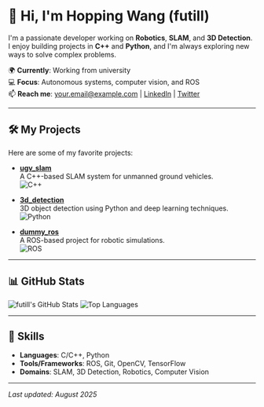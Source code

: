 # 👋 Hi, I'm Hopping Wang (futill)

I'm a passionate developer working on **Robotics**, **SLAM**, and **3D Detection**. I enjoy building projects in **C++** and **Python**, and I'm always exploring new ways to solve complex problems.

🌍 **Currently**: Working from university  
💻 **Focus**: Autonomous systems, computer vision, and ROS  
📫 **Reach me**: [your.email@example.com](mailto:your.email@example.com) | [LinkedIn](https://linkedin.com/in/your-profile) | [Twitter](https://x.com/your-username)

---

## 🛠️ My Projects

Here are some of my favorite projects:

- **[ugv_slam](https://github.com/futill/ugv_slam)**  
  A C++-based SLAM system for unmanned ground vehicles.  
  ![C++](https://img.shields.io/badge/-C%2B%2B-00599C?logo=c%2B%2B&logoColor=white)

- **[3d_detection](https://github.com/futill/3d_detection)**  
  3D object detection using Python and deep learning techniques.  
  ![Python](https://img.shields.io/badge/-Python-3776AB?logo=python&logoColor=white)

- **[dummy_ros](https://github.com/futill/dummy_ros)**  
  A ROS-based project for robotic simulations.  
  ![ROS](https://img.shields.io/badge/-ROS-22314E?logo=ros&logoColor=white)

---

## 📊 GitHub Stats

![futill's GitHub Stats](https://github-readme-stats.vercel.app/api?username=futill&show_icons=true&theme=radical)
![Top Languages](https://github-readme-stats.vercel.app/api/top-langs/?username=futill&layout=compact&theme=radical)

---

## 🔧 Skills

- **Languages**: C/C++, Python
- **Tools/Frameworks**: ROS, Git, OpenCV, TensorFlow
- **Domains**: SLAM, 3D Detection, Robotics, Computer Vision

---

*Last updated: August 2025*
